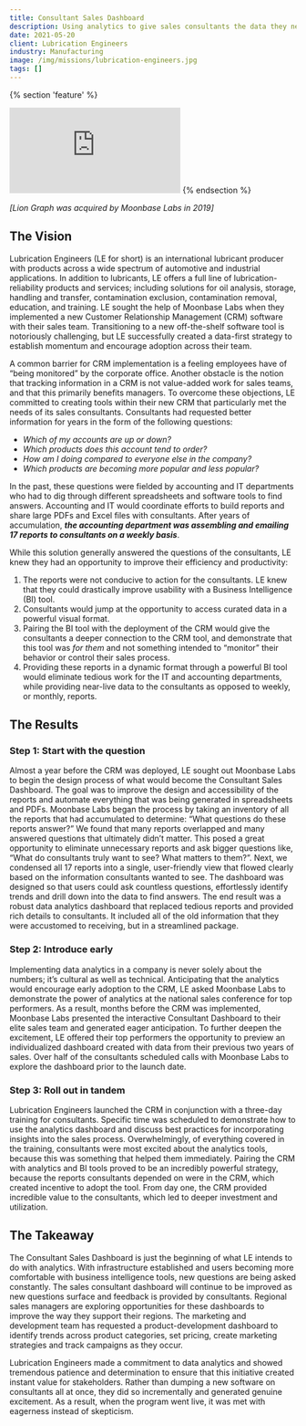 ```yaml
---
title: Consultant Sales Dashboard
description: Using analytics to give sales consultants the data they need to be effective.
date: 2021-05-20
client: Lubrication Engineers
industry: Manufacturing
image: /img/missions/lubrication-engineers.jpg
tags: []
---
```


{% section 'feature' %}
<iframe class="w-full h-auto aspect-video" src="https://player.vimeo.com/video/551739946?color=A9995D&byline=0&portrait=0" frameborder="0" allow="autoplay; fullscreen; picture-in-picture" allowfullscreen></iframe>
<script webc:keep src="https://player.vimeo.com/api/player.js"></script>
{% endsection %}

_[Lion Graph was acquired by Moonbase Labs in 2019]_

## The Vision

Lubrication Engineers (LE for short) is an international lubricant producer with products across a wide spectrum of automotive and industrial applications. In addition to lubricants, LE offers a full line of lubrication-reliability products and services; including solutions for oil analysis, storage, handling and transfer, contamination exclusion, contamination removal, education, and training. LE sought the help of Moonbase Labs when they implemented a new Customer Relationship Management (CRM) software with their sales team. Transitioning to a new off-the-shelf software tool is notoriously challenging, but LE successfully created a data-first strategy to establish momentum and encourage adoption across their team.

A common barrier for CRM implementation is a feeling employees have of “being monitored” by the corporate office. Another obstacle is the notion that tracking information in a CRM is not value-added work for sales teams, and that this primarily benefits managers. To overcome these objections, LE committed to creating tools within their new CRM that particularly met the needs of its sales consultants. Consultants had requested better information for years in the form of the following questions:

*   _Which of my accounts are up or down?_
*   _Which products does this account tend to order?_
*   _How am I doing compared to everyone else in the company?_
*   _Which products are becoming more popular and less popular?_

In the past, these questions were fielded by accounting and IT departments who had to dig through different spreadsheets and software tools to find answers. Accounting and IT would coordinate efforts to build reports and share large PDFs and Excel files with consultants. After years of accumulation, **_the accounting department was assembling and emailing 17 reports to consultants on a weekly basis_**.

While this solution generally answered the questions of the consultants, LE knew they had an opportunity to improve their efficiency and productivity:

1.  The reports were not conducive to action for the consultants. LE knew that they could drastically improve usability with a Business Intelligence (BI) tool.
2.  Consultants would jump at the opportunity to access curated data in a powerful visual format.
3.  Pairing the BI tool with the deployment of the CRM would give the consultants a deeper connection to the CRM tool, and demonstrate that this tool was _for them_ and not something intended to “monitor” their behavior or control their sales process.
4.  Providing these reports in a dynamic format through a powerful BI tool would eliminate tedious work for the IT and accounting departments, while providing near-live data to the consultants as opposed to weekly, or monthly, reports.

## The Results

### Step 1: Start with the question

Almost a year before the CRM was deployed, LE sought out Moonbase Labs to begin the design process of what would become the Consultant Sales Dashboard. The goal was to improve the design and accessibility of the reports and automate everything that was being generated in spreadsheets and PDFs. Moonbase Labs began the process by taking an inventory of all the reports that had accumulated to determine: “What questions do these reports answer?” We found that many reports overlapped and many answered questions that ultimately didn’t matter. This posed a great opportunity to eliminate unnecessary reports and ask bigger questions like, “What do consultants truly want to see? What matters to them?”. Next, we condensed all 17 reports into a single, user-friendly view that flowed clearly based on the information consultants wanted to see. The dashboard was designed so that users could ask countless questions, effortlessly identify trends and drill down into the data to find answers. The end result was a robust data analytics dashboard that replaced tedious reports and provided rich details to consultants. It included all of the old information that they were accustomed to receiving, but in a streamlined package.

### Step 2: Introduce early

Implementing data analytics in a company is never solely about the numbers; it’s cultural as well as technical. Anticipating that the analytics would encourage early adoption to the CRM, LE asked Moonbase Labs to demonstrate the power of analytics at the national sales conference for top performers. As a result, months before the CRM was implemented, Moonbase Labs presented the interactive Consultant Dashboard to their elite sales team and generated eager anticipation. To further deepen the excitement, LE offered their top performers the opportunity to preview an individualized dashboard created with data from their previous two years of sales. Over half of the consultants scheduled calls with Moonbase Labs to explore the dashboard prior to the launch date.

### Step 3: Roll out in tandem

Lubrication Engineers launched the CRM in conjunction with a three-day training for consultants. Specific time was scheduled to demonstrate how to use the analytics dashboard and discuss best practices for incorporating insights into the sales process. Overwhelmingly, of everything covered in the training, consultants were most excited about the analytics tools, because this was something that helped them immediately. Pairing the CRM with analytics and BI tools proved to be an incredibly powerful strategy, because the reports consultants depended on were in the CRM, which created incentive to adopt the tool. From day one, the CRM provided incredible value to the consultants, which led to deeper investment and utilization.

## The Takeaway

The Consultant Sales Dashboard is just the beginning of what LE intends to do with analytics. With infrastructure established and users becoming more comfortable with business intelligence tools, new questions are being asked constantly. The sales consultant dashboard will continue to be improved as new questions surface and feedback is provided by consultants. Regional sales managers are exploring opportunities for these dashboards to improve the way they support their regions. The marketing and development team has requested a product-development dashboard to identify trends across product categories, set pricing, create marketing strategies and track campaigns as they occur.

Lubrication Engineers made a commitment to data analytics and showed tremendous patience and determination to ensure that this initiative created instant value for stakeholders. Rather than dumping a new software on consultants all at once, they did so incrementally and generated genuine excitement. As a result, when the program went live, it was met with eagerness instead of skepticism.
